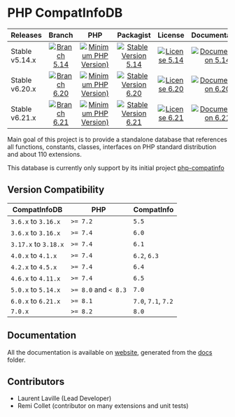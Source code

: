 <!-- markdownlint-disable MD013 -->
# PHP CompatInfoDB

| Releases       |                     Branch                     |                               PHP                               |                          Packagist                           |                      License                      |                            Documentation                            |
|:---------------|:----------------------------------------------:|:---------------------------------------------------------------:|:------------------------------------------------------------:|:-------------------------------------------------:|:-------------------------------------------------------------------:|
| Stable v5.14.x | [![Branch 5.14][Branch_514x-img]][Branch_514x] | [![Minimum PHP Version)][PHPVersion_514x-img]][PHPVersion_514x] | [![Stable Version 5.14][Packagist_514x-img]][Packagist_514x] | [![License 5.14][License_514x-img]][License_514x] | [![Documentation 5.14][Documentation_514x-img]][Documentation_514x] |
| Stable v6.20.x | [![Branch 6.20][Branch_620x-img]][Branch_620x] | [![Minimum PHP Version)][PHPVersion_620x-img]][PHPVersion_620x] | [![Stable Version 6.20][Packagist_620x-img]][Packagist_620x] | [![License 6.20][License_620x-img]][License_620x] | [![Documentation 6.20][Documentation_620x-img]][Documentation_620x] |
| Stable v6.21.x | [![Branch 6.21][Branch_621x-img]][Branch_621x] | [![Minimum PHP Version)][PHPVersion_621x-img]][PHPVersion_621x] | [![Stable Version 6.21][Packagist_621x-img]][Packagist_621x] | [![License 6.21][License_621x-img]][License_621x] | [![Documentation 6.21][Documentation_621x-img]][Documentation_621x] |

[Branch_514x-img]: https://img.shields.io/badge/branch-5.14-orange
[Branch_514x]: https://github.com/llaville/php-compatinfo-db/tree/5.14
[PHPVersion_514x-img]: https://img.shields.io/packagist/php-v/bartlett/php-compatinfo-db/5.14.0
[PHPVersion_514x]: https://www.php.net/supported-versions.php
[Packagist_514x-img]: https://img.shields.io/badge/packagist-v5.14.0-blue
[Packagist_514x]: https://packagist.org/packages/bartlett/php-compatinfo-db
[License_514x-img]: https://img.shields.io/packagist/l/bartlett/php-compatinfo-db
[License_514x]: https://github.com/llaville/php-compatinfo-db/blob/5.14/LICENSE
[Documentation_514x-img]: https://img.shields.io/badge/documentation-v5.14-green
[Documentation_514x]: https://github.com/llaville/php-compatinfo-db/tree/5.14/docs

[Branch_620x-img]: https://img.shields.io/badge/branch-6.20-orange
[Branch_620x]: https://github.com/llaville/php-compatinfo-db/tree/6.20
[PHPVersion_620x-img]: https://img.shields.io/packagist/php-v/bartlett/php-compatinfo-db/6.20.0
[PHPVersion_620x]: https://www.php.net/supported-versions.php
[Packagist_620x-img]: https://img.shields.io/badge/packagist-v6.20.0-blue
[Packagist_620x]: https://packagist.org/packages/bartlett/php-compatinfo-db
[License_620x-img]: https://img.shields.io/packagist/l/bartlett/php-compatinfo-db
[License_620x]: https://github.com/llaville/php-compatinfo-db/blob/6.20/LICENSE
[Documentation_620x-img]: https://img.shields.io/badge/documentation-v6.20-green
[Documentation_620x]: https://github.com/llaville/php-compatinfo-db/tree/6.20/docs

[Branch_621x-img]: https://img.shields.io/badge/branch-6.21-orange
[Branch_621x]: https://github.com/llaville/php-compatinfo-db/tree/6.21
[PHPVersion_621x-img]: https://img.shields.io/packagist/php-v/bartlett/php-compatinfo-db/6.21.0
[PHPVersion_621x]: https://www.php.net/supported-versions.php
[Packagist_621x-img]: https://img.shields.io/badge/packagist-v6.21.0-blue
[Packagist_621x]: https://packagist.org/packages/bartlett/php-compatinfo-db
[License_621x-img]: https://img.shields.io/packagist/l/bartlett/php-compatinfo-db
[License_621x]: https://github.com/llaville/php-compatinfo-db/blob/6.21/LICENSE
[Documentation_621x-img]: https://img.shields.io/badge/documentation-v6.21-green
[Documentation_621x]: https://github.com/llaville/php-compatinfo-db/tree/6.21/docs

Main goal of this project is to provide a standalone database that references
all functions, constants, classes, interfaces on PHP standard distribution and about 110 extensions.

This database is currently only support by its initial project [php-compatinfo](https://github.com/llaville/php-compatinfo)

## Version Compatibility

 | CompatInfoDB         | PHP                  | CompatInfo          |
 |----------------------|----------------------|---------------------|
 | `3.6.x`  to `3.16.x` | `>= 7.2`             | `5.5`               |
 | `3.6.x`  to `3.16.x` | `>= 7.4`             | `6.0`               |
 | `3.17.x` to `3.18.x` | `>= 7.4`             | `6.1`               |
 | `4.0.x`  to `4.1.x`  | `>= 7.4`             | `6.2`, `6.3`        |
 | `4.2.x`  to `4.5.x`  | `>= 7.4`             | `6.4`               |
 | `4.6.x`  to `4.11.x` | `>= 7.4`             | `6.5`               |
 | `5.0.x`  to `5.14.x` | `>= 8.0` and `< 8.3` | `7.0`               |
 | `6.0.x`  to `6.21.x` | `>= 8.1`             | `7.0`, `7.1`, `7.2` |
 | `7.0.x`              | `>= 8.2`             | `8.0`               |

## Documentation

All the documentation is available on [website](https://llaville.github.io/php-compatinfo-db/6.21),
generated from the [docs](https://github.com/llaville/php-compatinfo-db/tree/6.21/docs) folder.

## Contributors

* Laurent Laville (Lead Developer)
* Remi Collet (contributor on many extensions and unit tests)
